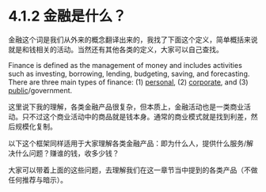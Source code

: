 # 4.1.2 金融是什么？

金融这个词是我们从外来的概念翻译出来的，我找了下面这个定义，简单概括来说就是和钱相关的活动。当然还有其他各类的定义，大家可以自己查找。

Finance is defined as the management of money and includes activities such as investing, borrowing, lending, budgeting, saving, and forecasting. There are three main types of finance: (1) [personal](https://corporatefinanceinstitute.com/resources/knowledge/finance/personal-finance/), (2) [corporate](https://corporatefinanceinstitute.com/resources/knowledge/finance/corporate-finance-industry/), and (3) [public](https://corporatefinanceinstitute.com/resources/knowledge/finance/public-finance/)/government.

这里说下我的理解，各类金融产品很复杂，但本质上，金融活动也是一类商业活动。只不过这个商业活动中的商品就是钱本身。通常的商业模式就是找到利差，然后规模化复制。

以下这个框架同样适用于大家理解各类金融产品：即为什么人，提供什么服务/解决什么问题？赚谁的钱，收多少钱？

大家可以带着上面的这些问题，去理解我们在这一章节当中提到的各类产品（不做任何推荐与暗示）。